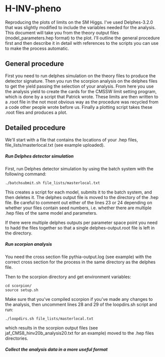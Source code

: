 # H-INV-pheno
Reproducing the plots of limits on the SM Higgs. I've used Delphes-3.2.0 that was slightly modified to include the variables needed for the analysis. This document will take you from the theory output files (model_parameters.hep format) to the plot. I'll outline the general procedure first and then describe it in detail with references to the scripts you can use to make the process automatic.

## General procedure
First you need to run delphes simulation on the theory files to produce the detector signature. Then you run the scorpion analysis on the delphes files to get the yield passing the selection of your analysis. From here you use the analysis yield to create the cards for the CMSSW limit setting program, which is done by a script that Patrick wrote. These limits are then written to a .root file in the not most obvious way as the procedure was recycled from a code other people wrote before us. Finally a plotting script takes these .root files and produces a plot.

## Detailed procedure

We'll start with a file that contains the locations of your .hep files, file_lists/masterlocal.txt (see example uploaded).

##### Run Delphes detector simulation

First, run Delphes detector simulation by using the batch system with the following command:
```
./batchsubmit.sh file_lists/masterlocal.txt
```
This creates a script for each model, submits it to the batch system, and then deletes it. The delphes output file is moved to the directory of the .hep file. Be careful to comment out either of the lines 23 or 24 depending on whether your files contain seed numbers, i.e. whether there are multiple .hep files of the same model and parameters.

If there were multiple delphes outputs per parameter space point you need to hadd the files together so that a single delphes-output.root file is left in the directory.

##### Run scorpion analysis

You need the cross section file pythia-output.log (see example) with the correct cross section for the process in the same directory as the delphes file.

Then to the scorpion directory and get environment variables:
```
cd scorpion/
source setup.sh
```
Make sure that you've compiled scorpion if you've made any changes to the analysis, then uncomment lines 28 and 29 of the loopdirs.sh script and run:
```
./loopdirs.sh file_lists/masterlocal.txt 
```
which results in the scorpion output files (see jaf_CMS8_hinv20b_analysis20.txt for an example) moved to the .hep files directories.

##### Collect the analysis data in a more useful format




